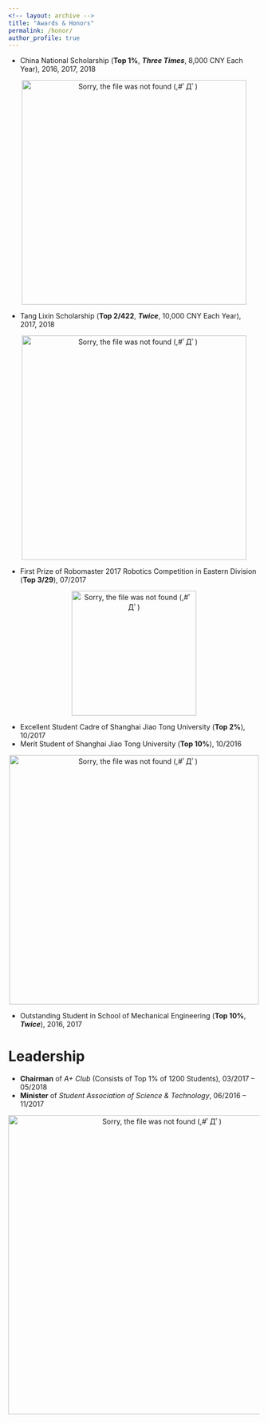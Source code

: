 ```yaml
---
<!-- layout: archive -->
title: "Awards & Honors"
permalink: /honor/
author_profile: true
---
```

* China National Scholarship (**Top 1%**, ***Three Times***, 8,000 CNY Each Year), 2016, 2017, 2018
<div>
  <p align="center">
  <img src="https://raw.githubusercontent.com/Wenbin-Xu/Wenbin-Xu.github.io/master/images/National_Scholarship.jpg?raw=true" alt="Sorry, the file was not found (,#ﾟДﾟ)  " style="width: 450px;"/> 
</p>
 <!-- <p  align="center">Fig.2 Scene-motion Perception Framework</p>-->
 </div>
 
* Tang Lixin Scholarship (**Top 2/422**, ***Twice***, 10,000 CNY Each Year), 2017, 2018
<div>
  <p align="center">
  <img src="https://raw.githubusercontent.com/Wenbin-Xu/Wenbin-Xu.github.io/master/images/Tang_lixin.jpg?raw=true" alt="Sorry, the file was not found (,#ﾟДﾟ)  " style="width: 450px;"/> 
</p>
 <!-- <p  align="center">Fig.2 Scene-motion Perception Framework</p>-->
 </div>

* First Prize of Robomaster 2017 Robotics Competition in Eastern Division (**Top 3/29**), 07/2017
<div>
  <p align="center">
  <img src="https://raw.githubusercontent.com/Wenbin-Xu/Wenbin-Xu.github.io/master/images/Robomaster.jpg?raw=true" alt="Sorry, the file was not found (,#ﾟДﾟ)  " style="width: 250px;"/> 
</p>
 <!-- <p  align="center">Fig.2 Scene-motion Perception Framework</p>-->
 </div>
 
* Excellent Student Cadre of Shanghai Jiao Tong University (**Top 2%**), 10/2017
* Merit Student of Shanghai Jiao Tong University (**Top 10%**), 10/2016

<div>
  <p align="center">
  <img src="https://raw.githubusercontent.com/Wenbin-Xu/Wenbin-Xu.github.io/master/images/Merit_Student.jpg?raw=true" alt="Sorry, the file was not found (,#ﾟДﾟ)  " style="width: 500px;"/> 
</p>
 <!-- <p  align="center">Fig.2 Scene-motion Perception Framework</p>-->
 </div>
 
* Outstanding Student in School of Mechanical Engineering (**Top 10%**, ***Twice***), 2016, 2017

# Leadership
* **Chairman** of *A+ Club* (Consists of Top 1% of 1200 Students), 03/2017 – 05/2018
* **Minister** of *Student Association of Science & Technology*, 06/2016 – 11/2017

<div>
  <p align="center">
  <img src="https://raw.githubusercontent.com/Wenbin-Xu/Wenbin-Xu.github.io/master/images/Service.jpg?raw=true" alt="Sorry, the file was not found (,#ﾟДﾟ)  " style="width: 600px;"/> 
</p>
 <!-- <p  align="center">Fig.2 Scene-motion Perception Framework</p>-->
 </div>



